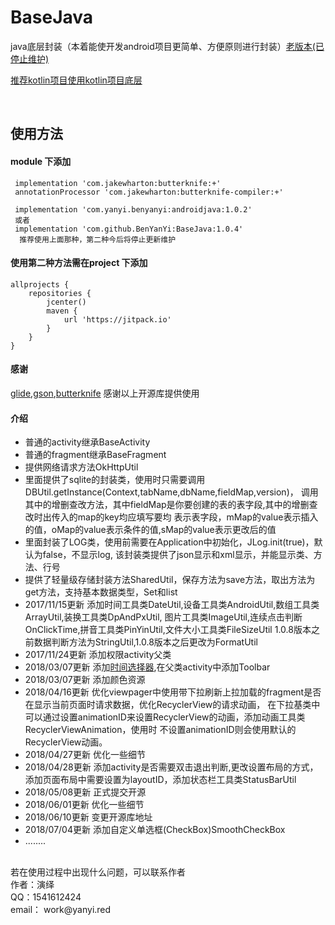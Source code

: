 # BaseJava
java底层封装（本着能使开发android项目更简单、方便原则进行封装）[老版本(已停止维护)](https://github.com/BenYanYi/javalib)

 [推荐kotlin项目使用kotlin项目底层](https://github.com/love-yanyi/BaseKotlin)

<br/>

## 使用方法

#### module 下添加

     implementation 'com.jakewharton:butterknife:+'
     annotationProcessor 'com.jakewharton:butterknife-compiler:+'
     
     implementation 'com.yanyi.benyanyi:androidjava:1.0.2'
     或者
     implementation 'com.github.BenYanYi:BaseJava:1.0.4'
      推荐使用上面那种，第二种今后将停止更新维护

 #### 使用第二种方法需在project 下添加

    allprojects {
        repositories {
            jcenter()
            maven {
                url 'https://jitpack.io'
            }
        }
    }

#### 感谢

[glide](https://github.com/bumptech/glide),[gson](https://github.com/google/gson),[butterknife](https://github.com/JakeWharton/butterknife)
感谢以上开源库提供使用

#### 介绍

* 普通的activity继承BaseActivity
* 普通的fragment继承BaseFragment
* 提供网络请求方法OkHttpUtil
* 里面提供了sqlite的封装类，使用时只需要调用DBUtil.getInstance(Context,tabName,dbName,fieldMap,version)，
      调用其中的增删查改方法，其中fieldMap是你要创建的表的表字段,其中的增删查改时出传入的map的key均应填写要均
      表示表字段，mMap的value表示插入的值，oMap的value表示条件的值,sMap的value表示更改后的值
* 里面封装了LOG类，使用前需要在Application中初始化，JLog.init(true)，默认为false，不显示log,
      该封装类提供了json显示和xml显示，并能显示类、方法、行号
* 提供了轻量级存储封装方法SharedUtil，保存方法为save方法，取出方法为get方法，支持基本数据类型，Set<String>和list
* 2017/11/15更新 添加时间工具类DateUtil,设备工具类AndroidUtil,数组工具类ArrayUtil,装换工具类DpAndPxUtil,
                     图片工具类ImageUtil,连续点击判断OnClickTime,拼音工具类PinYinUtil,文件大小工具类FileSizeUtil
                     1.0.8版本之前数据判断方法为StringUtil,1.0.8版本之后更改为FormatUtil
* 2017/11/24更新 添加权限activity父类
* 2018/03/07更新 添加[时间选择器](https://github.com/BenYanYi/DateSelect),在父类activity中添加Toolbar
* 2018/03/07更新 添加颜色资源
* 2018/04/16更新 优化viewpager中使用带下拉刷新上拉加载的fragment是否在显示当前页面时请求数据，优化RecyclerView的请求动画，
                  在下拉基类中可以通过设置animationID来设置RecyclerView的动画，添加动画工具类RecyclerViewAnimation，使用时
                  不设置animationID则会使用默认的RecyclerView动画。
* 2018/04/27更新 优化一些细节
* 2018/04/28更新 添加activity是否需要双击退出判断,更改设置布局的方式，添加页面布局中需要设置为layoutID，添加状态栏工具类StatusBarUtil
* 2018/05/08更新 正式提交开源
* 2018/06/01更新 优化一些细节
* 2018/06/10更新 变更开源库地址
* 2018/07/04更新 添加自定义单选框(CheckBox)SmoothCheckBox
* ........

<br/>
若在使用过程中出现什么问题，可以联系作者<br/>
作者：演绎<br/>
QQ：1541612424<br/>
email： work@yanyi.red